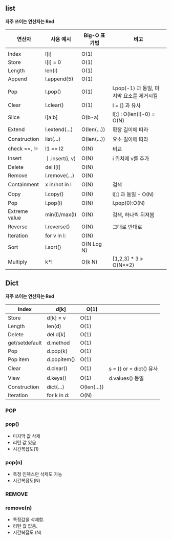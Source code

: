 ## list

**자주 쓰이는 연산자는 Red**

| 연산자 | 사용 예시 | Big-O 표기법 | 비고 |
| --- | --- | --- | --- |
|  |  |  |  |
| Index | l[i] | O(1) |  |
| Store | l[i] = 0 | O(1) |  |
| Length | len(l) | O(1) |  |
| Append | l.append(5) | O(1) |  |
| Pop | l.pop() | O(1) | l.pop(-1) 과 동일, 마지막 요소를 제거시킴 |
| Clear | l.clear() | O(1) | l = [] 과 유사 |
| Slice | l[a:b] | O(b-a) | l[:] : O(len(l)-0) = O(N) |
| Extend | l.extend(…) | O(len(…)) | 확장 길이에 따라 |
| Construction | list(…) | O(len(…)) | 요소 길이에 따라 |
| check ==, != | l1 == l2 | O(N) | 비교 |
| Insert | ㅣ.insert(i, v) | O(N) | i 위치에 v를 추가 |
| Delete | del l[i] | O(N) |  |
| Remove | l.remove(…) | O(N) |  |
| Containment | x in/not in l | O(N) | 검색 |
| Copy | l.copy() | O(N) | l[:] 과 동일 - O(N) |
| Pop | l.pop(i) | O(N) | l.pop(0):O(N) |
| Extreme value | min(l)/max(l) | O(N) | 검색, 하나씩 뒤져봄 |
| Reverse | l.reverse() | O(N) | 그대로 반대로 |
| Iteration | for v in l: | O(N) |  |
| Sort | l.sort() | O(N Log N) |  |
| Multiply | k*l | O(k N) | [1,2,3] * 3 » O(N**2) |

## Dict

**자주 쓰이는 연산자는 Red**

| Index | d[k] | O(1) |  |
| --- | --- | --- | --- |
| Store | d[k] = v | O(1) |  |
| Length | len(d) | O(1) |  |
| Delete | del d[k] | O(1) |  |
| get/setdefault | d.method | O(1) |  |
| Pop | d.pop(k) | O(1) |  |
| Pop item | d.popitem() | O(1) |  |
| Clear | d.clear() | O(1) | s = {} or = dict() 유사 |
| View | d.keys() | O(1) | d.values() 동일 |
| Construction | dict(…) | O(len(…)) |  |
| Iteration | for k in d: | O(N) |  |

### POP

### pop()

- 마지막 값 삭제
- 리턴 값 있음
- 시간복잡도(1)

### pop(n)

- 특정 인덱스만 삭제도 가능
- 시간복잡도(N)

### REMOVE

### remove(n)

- 특정값을 삭제함.
- 리턴 값 없음.
- 시간복잡도 (N)